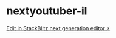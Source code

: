 # nextyoutuber-il

[Edit in StackBlitz next generation editor ⚡️](https://stackblitz.com/~/github.com/Shotist/nextyoutuber-il)